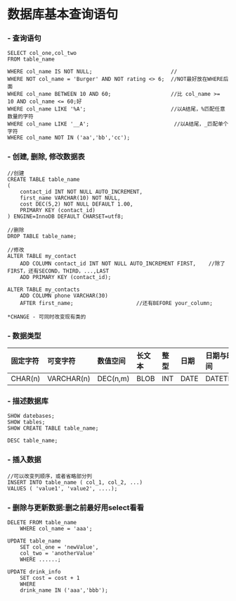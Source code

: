 # 数据库基本查询语句

### - 查询语句

```
SELECT col_one,col_two
FROM table_name

WHERE col_name IS NOT NULL;                         //
WHERE NOT col_name = 'Burger' AND NOT rating <> 6;  //NOT最好放在WHERE后面
WHERE col_name BETWEEN 10 AND 60;                   //比 col_name >= 10 AND col_name <= 60;好
WHERE col_name LIKE '%A';                           //以A结尾，%匹配任意数量的字符
WHERE col_name LIKE '__A';                           //以A结尾，_匹配单个字符
WHERE col_name NOT IN ('aa','bb','cc');
```

### - 创建, 删除, 修改数据表

```
//创建
CREATE TABLE table_name
(
    contact_id INT NOT NULL AUTO_INCREMENT,
    first_name VARCHAR(10) NOT NULL,
    cost DEC(5,2) NOT NULL DEFAULT 1.00,
    PRIMARY KEY (contact_id)
) ENGINE=InnoDB DEFAULT CHARSET=utf8;

//删除
DROP TABLE table_name;

//修改
ALTER TABLE my_contact
    ADD COLUMN contact_id INT NOT NULL AUTO_INCREMENT FIRST,    //除了FIRST，还有SECOND，THIRD，...,LAST
    ADD PRIMARY KEY (contact_id);

ALTER TABLE my_contacts
    ADD COLUMN phone VARCHAR(30)
    AFTER first_name;                    //还有BEFORE your_column;

*CHANGE - 可同时改变现有类的

```

### - 数据类型

| 固定字符 | 可变字符 | 数值空间 | 长文本 | 整型 | 日期 | 日期与时间 |
| :--- | :--- | :--- | :--- | :--- | :--- | :--- |
| CHAR\(n\) | VARCHAR\(n\) | DEC\(n,m\) | BLOB | INT | DATE | DATETIME |

### - 描述数据库

```
SHOW datebases;
SHOW tables;
SHOW CREATE TABLE table_name;

DESC table_name;
```

### - 插入数据

```
//可以改变列顺序，或者省略部分列
INSERT INTO table_name ( col_1, col_2, ...)
VALUES ( 'value1', 'value2', ....);
```

### - 删除与更新数据:删之前最好用select看看

```
DELETE FROM table_name
    WHERE col_name = 'aaa';

UPDATE table_name
    SET col_one = 'newValue',
    col_two = 'anotherValue'
    WHERE ......;

UPDATE drink_info
    SET cost = cost + 1
    WHERE
    drink_name IN ('aaa','bbb');
```



